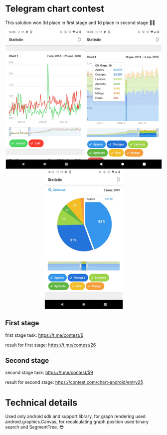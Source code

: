 # Telegram chart contest

This solution won 3d place in first stage and 1d place in second stage 🥉🥇

<p align="center">
<img src="https://github.com/xaxtix/ChartContest/blob/master/2019-08-15%2016.10.18.jpg" width="250"><img src="https://github.com/xaxtix/ChartContest/blob/master/2019-08-15%2016.10.24.jpg" width="250"><img src="https://github.com/xaxtix/ChartContest/blob/master/2019-08-15%2016.11.11.jpg" width="250"">
</p>
  

## First stage 
frist stage task:
https://t.me/contest/6

result for first stage:
https://t.me/contest/26

## Second stage 
second stage task: 
https://t.me/contest/59

result for second stage:
https://contest.com/chart-android/entry25


# Technical details
Used only android sdk and support library, for graph rendering used android.graphics.Canvas,
for recalculating graph position used binary search and SegmentTree. 😎

